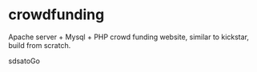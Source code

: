 # crowdfunding

Apache server + Mysql + PHP crowd funding website, similar to kickstar, build from scratch.

sdsatoGo
